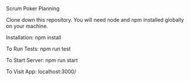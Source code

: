 Scrum Poker Planning

Clone down this repository. You will need node and npm installed globally on your machine.

Installation: npm install

To Run Tests: npm run test

To Start Server: npm run start

To Visit App: localhost:3000/
